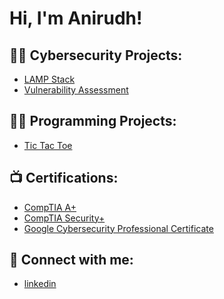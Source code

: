 <h1>Hi, I'm Anirudh!

<h2>👨‍💻 Cybersecurity Projects:</h2>

  - [LAMP Stack]()
  - [Vulnerability Assessment]()

<h2>👨‍💻 Programming Projects:</h2>

  - [Tic Tac Toe]()

<h2>📺 Certifications:</h2>

  - [CompTIA A+]()
  - [CompTIA Security+]()
  - [Google Cybersecurity Professional Certificate]()

<h2> 🤳 Connect with me:</h2>

  - [linkedin](https://linkedin.com/in/anirudh-govinday-768139233/)
